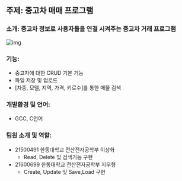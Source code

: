 ## 주제: 중고차 매매 프로그램

### 소개: 중고차 정보로 사용자들을 연결 시켜주는 중고차 거래 프로그램
![img](https://cdn.pixabay.com/photo/2021/12/25/19/28/pre-owned-vehicles-6893760_960_720.jpg)

### 기능: 
- 중고차에 대한 CRUD 기본 기능
- 파일 저장 및 업로드
- [차종, 모델, 지역, 가격, 키로수]를 통한 매물 검색

### 개발환경 및 언어: 
- GCC, C언어

### 팀원 소개 및 역할:
- 21500491 한동대학교 전산전자공학부 이상화  
  - Read, Delete 및 검색기능 구현
- 21600699 한동대학교 전산전자공학부 지우형  
  - Create, Update 및 Save,Load 구현
